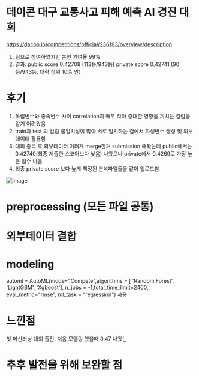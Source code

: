 # 데이콘 대구 교통사고 피해 예측 AI 경진 대회
https://dacon.io/competitions/official/236193/overview/description
1. 팀으로 참여하였지만 본인 기여율 99% 
2. 결과: public score 0.42708 (113등/943등) private score 0.42741 (90등/943등,  대략 상위 10% 안)

# 후기
1. 독립변수와 종속변수 사이 correlation이 매우 작아 중대한 영향을 끼치는 컬럼을 알기 어려웠음
2. train과 test 의 컬럼 불일치성이 많아 서로 일치하는 컬에서 파생변수 생성 및 외부데이터 활용함
3. 대회 종료 후 외부데이터 여러개 merge한거 submission 해봤는데 public에서는 0.42740(최종 제출한 스코어보다 낮음) 나왔으나 private에서 0.4269로 가장 높은 점수 나옴
4. 최종 private score 보다 높게 책정된 분석파일들을 같이 업로드함
 

![image](https://github.com/daheeleestudy/tave_12/assets/139957707/7f9d12a7-15e5-4bf6-bbac-4c232ddd0ba6)

# preprocessing (모든 파일 공통)


# 외부데이터 결합 


# modeling
automl = AutoML(mode="Compete",algorithms = [ 'Random Forest', 'LightGBM', 'Xgboost'], n_jobs = -1,total_time_limit=2400, eval_metric="rmse", ml_task = "regression") 사용

# 느낀점
첫 머신러닝 대회 출전. 처음 모델링 했을때 0.47 나왔는

# 추후 발전을 위해 보완할 점 
